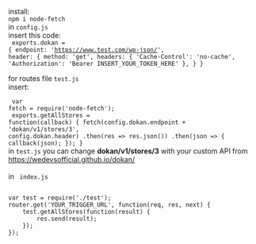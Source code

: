 install:<br>
<code>npm i node-fetch</code><br>
in <code>config.js</code><br>
insert this code:<br>
<code> exports.dokan = {
    endpoint: 'https://www.test.com/wp-json/',
    header: {
        method: 'get',
        headers: { 'Cache-Control': 'no-cache', 'Authorization': 'Bearer INSERT_YOUR_TOKEN_HERE' },
    }
}</code><br>

for routes file <code>test.js</code><br>
insert:<br>
<code> <br>
var fetch = require('node-fetch');<br>
exports.getAllStores = function(callback) {
    fetch(config.dokan.endpoint + 'dokan/v1/stores/3', config.dokan.header)
        .then(res => res.json())
        .then(json => {
            callback(json);
        });
}
</code><br>
in <code>test.js</code> you can change <b>dokan/v1/stores/3</b> with your custom API from https://wedevsofficial.github.io/dokan/ <br><br>
in <code> index.js</code><br> 

<code>
var test = require('./test');
router.get('YOUR_TRIGGER_URL', function(req, res, next) {
    test.getAllStores(function(result) {
        res.send(result);
    });
});
</code>

